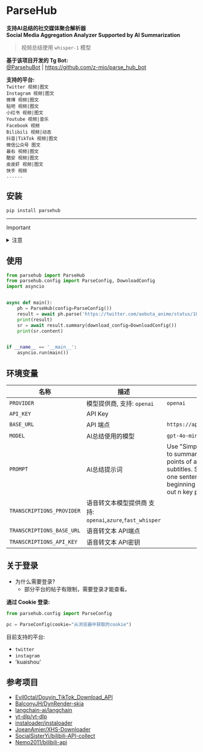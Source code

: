 # ParseHub

**支持AI总结的社交媒体聚合解析器**  
**Social Media Aggregation Analyzer Supported by AI Summarization**

> 视频总结使用 `whisper-1` 模型

**基于该项目开发的 Tg Bot:**   
[@ParsehuBot](https://t.me/ParsehuBot) | https://github.com/z-mio/parse_hub_bot

**支持的平台:**  
`Twitter 视频|图文`  
`Instagram 视频|图文`  
`微博 视频|图文`  
`贴吧 视频|图文`  
`小红书 视频|图文`  
`Youtube 视频|音乐`  
`Facebook 视频`  
`Bilibili 视频|动态`  
`抖音|TikTok 视频|图文`  
`微信公众号 图文`  
`最右 视频|图文`  
`酷安 视频|图文`  
`皮皮虾 视频|图文`  
`快手 视频`  
`......`

## 安装

`pip install parsehub`

---

> [!IMPORTANT]
><details>
><summary>注意</summary>
>
>Linux用户在导入skia-python包时可能会遇到以下报错
>
>```bash
>libGL.so.1: cannot open shared object file: No such file or directory
>```
>
>Windows用户在缺少Microsoft Visual C++ Runtime时可能会遇到以下报错
>
>```commandline
>ImportError: DLL load failed while importing skia: The specified module could not be found.
>```
>
>## 解决方法
>
>> ubuntu用户
>
>```bash
># Ubuntu 22 安装
>apt install libgl1-mesa-glx
># Ubuntu 24 安装
>apt install libgl1 libglx-mesa0
>```
>
>> ArchLinux用户
>
>```bash
>pacman -S libgl
>```
>
>> centos用户
>
>```bash
>yum install mesa-libGL -y
>```
>
>> Windows用户
>
>下载链接[Microsoft Visual C++ 2015 Redistributable Update 3 RC](microsoft.com/en-US/download/details.aspx?id=52685)
>
>
></details>

## 使用

```python
from parsehub import ParseHub
from parsehub.config import ParseConfig, DownloadConfig
import asyncio


async def main():
    ph = ParseHub(config=ParseConfig())
    result = await ph.parse('https://twitter.com/aobuta_anime/status/1827284717848424696')
    print(result)
    sr = await result.summary(download_config=DownloadConfig())
    print(sr.content)


if __name__ == '__main__':
    asyncio.run(main())
```

## 环境变量

| 名称                        | 描述                                             | 默认值                                                                                                                                                                  |
|---------------------------|------------------------------------------------|----------------------------------------------------------------------------------------------------------------------------------------------------------------------|
| `PROVIDER`                | 模型提供商, 支持: `openai`                            | `openai`                                                                                                                                                             |
| `API_KEY`                 | API Key                                        |                                                                                                                                                                      |
| `BASE_URL`                | API 端点                                         | `https://api.openai.com/v1`                                                                                                                                          |
| `MODEL`                   | AI总结使用的模型                                      | `gpt-4o-mini`                                                                                                                                                        |
| `PROMPT`                  | AI总结提示词                                        | Use "Simplified Chinese" to summarize the key points of articles and video subtitles. Summarize it in one sentence at the beginning and then write out n key points. ||                       |                                                                          |                                                                                                                                                                            |
| `TRANSCRIPTIONS_PROVIDER` | 语音转文本模型提供商 支持: `openai`,`azure`,`fast_whisper` |                                                                                                                                                                      ||                       |                                                                          |                                                                                                                                                                            |
| `TRANSCRIPTIONS_BASE_URL` | 语音转文本 API端点                                    |                                                                                                                                                                      ||                       |                                                                          |                                                                                                                                                                            |
| `TRANSCRIPTIONS_API_KEY`  | 语音转文本 API密钥                                    |                                                                                                                                                                      ||                       |                                                                          |                                                                                                                                                                            |

## 关于登录

- 为什么需要登录?
    - 部分平台的帖子有限制，需要登录才能查看。

**通过 Cookie 登录:**

```python
from parsehub.config import ParseConfig

pc = ParseConfig(cookie="从浏览器中获取的cookie")
```

目前支持的平台:

- `twitter`
- `instagram`
- 'kuaishou'

## 参考项目

- [Evil0ctal/Douyin_TikTok_Download_API](https://github.com/Evil0ctal/Douyin_TikTok_Download_API)
- [BalconyJH/DynRender-skia](https://github.com/BalconyJH/DynRender-skia)
- [langchain-ai/langchain](https://github.com/langchain-ai/langchain)
- [yt-dlp/yt-dlp](https://github.com/yt-dlp/yt-dlp)
- [instaloader/instaloader](https://github.com/instaloader/instaloader)
- [JoeanAmier/XHS-Downloader](https://github.com/JoeanAmier/XHS-Downloader)
- [SocialSisterYi/bilibili-API-collect](https://github.com/SocialSisterYi/bilibili-API-collect)
- [Nemo2011/bilibili-api](https://github.com/Nemo2011/bilibili-api)